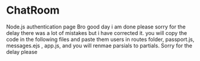 # ChatRoom
Node.js authentication page
Bro good day i am done please sorry for the delay there was a lot of mistakes but i have corrected it. you will copy the code in the following files
and paste them
users in routes folder, passport.js, messages.ejs , app.js, and you will renmae parsials to partials.
Sorry for the delay please 
